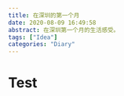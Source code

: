 ```yaml
---
title: 在深圳的第一个月
date: 2020-08-09 16:49:58
abstract: 在深圳第一个月的生活感受。
tags: ["Idea"]
categories: "Diary"
---
```


# Test
